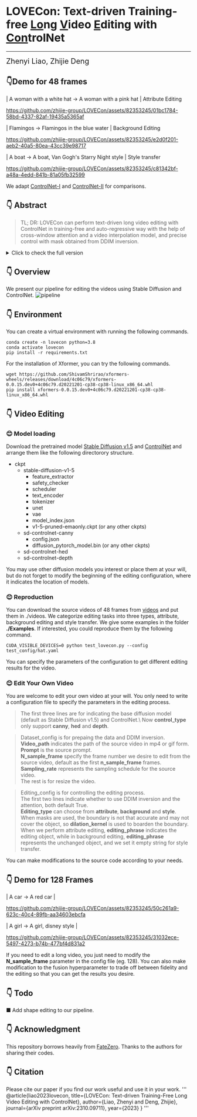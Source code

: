 # <span style="font-size: 30px;">**LOVECon: Text-driven Training-free <span style="text-decoration: underline;">Lo</span>ng <span style="text-decoration: underline;">V</span>ideo <span style="text-decoration: underline;">E</span>diting with <span style="text-decoration: underline;">Con</span>trolNet**

---
<span style="font-size: 20px;">Zhenyi Liao, Zhijie Deng</span>


## 👇Demo for **48** frames
| A woman with a white hat -> A woman with a pink hat | Attribute Editing

https://github.com/zhijie-group/LOVECon/assets/82353245/01bc1784-58bd-4337-82af-19435a5365af


| Flamingos -> Flamingos in the blue water | Background Editing

https://github.com/zhijie-group/LOVECon/assets/82353245/e2d0f201-aeb2-40a5-80ea-43cc39e98717

| A boat -> A boat, Van Gogh's Starry Night style | Style transfer

https://github.com/zhijie-group/LOVECon/assets/82353245/c81342bf-a48a-4edd-841b-81a05fb32599

We adapt [ControlNet-I](https://github.com/YBYBZhang/ControlVideo) and [ControlNet-II](https://github.com/thu-ml/controlvideo) for comparisons.
## 👇 Abstract

> TL; DR: LOVECon can perform text-driven long video editing with ControlNet in training-free and auto-regressive way with the help of cross-window attention and a video interpolation model, and precise control with mask obtained from DDIM inversion.

<details>
  <summary>Click to check the full version</summary>
  <p>Leveraging pre-trained conditional diffusion models for video editing without further tuning has gained increasing attention due to its promise in film production,
advertising, etc. Yet, seminal works in this line fall short in generation length,
temporal coherence, or fidelity to the source video. This paper aims to bridge the
gap, establishing a simple and effective baseline for training-free diffusion model-based long video editing. As suggested by prior arts, we build the pipeline upon
ControlNet, which excels at various image editing tasks based on text prompts. To
break down the length constraints caused by limited computational memory, we
split the long video into consecutive windows and develop a novel cross-window
attention mechanism to ensure the consistency of global style and maximize the
smoothness among windows. To achieve more accurate control, we extract the information from the source video via DDIM inversion and integrate the outcomes
into the latent states of the generations. We also incorporate a video frame interpolation model to mitigate the frame-level flickering issue. Extensive empirical
studies verify the superior efficacy of our method over competing baselines across
scenarios, including the replacement of the attributes of foreground objects, style
transfer, and background replacement. In particular, our method manages to edit
videos with up to 128 frames according to user requirements.。</p>
</details>

## 👇 Overview
We present our pipeline for editing the videos using Stable Diffusion and ControlNet.
![pipeline](https://github.com/zhijie-group/LOVECon/assets/82353245/91e0f81d-dde1-4667-844d-1a0520dee8f2)

## 👇 Environment

You can create a virtual environment with running the following commands.

```
conda create -n lovecon python=3.8
conda activate lovecon
pip install -r requirements.txt
```

For the installation of Xformer, you can try the following commands.
```
wget https://github.com/ShivamShrirao/xformers-wheels/releases/download/4c06c79/xformers-0.0.15.dev0+4c06c79.d20221201-cp38-cp38-linux_x86_64.whl
pip install xformers-0.0.15.dev0+4c06c79.d20221201-cp38-cp38-linux_x86_64.whl
```


## 👇 Video Editing
### 😊 Model loading 
Download the pretrained model [Stable Diffusion v1.5](https://huggingface.co/runwayml/stable-diffusion-v1-5/tree/main) and [ControlNet](https://huggingface.co/lllyasviel/sd-controlnet-canny/tree/main) and arrange them like the following directorory structure.
- ckpt
  - stable-diffusion-v1-5
    - feature_extractor
    - safety_checker
    - scheduler
    - text_encoder
    - tokenizer
    - unet
    - vae
    - model_index.json
    - v1-5-pruned-emaonly.ckpt (or any other ckpts)
  - sd-controlnet-canny
    - config.json
    - diffusion_pytorch_model.bin (or any other ckpts)
  - sd-controlnet-hed
  - sd-controlnet-depth

You may use other diffusion models you interest or place them at your will, but do not forget to modify the beginning of the editing configuration, where it indicates the location of models.

### 😊 Reproduction
You can download the source videos of 48 frames from [videos](https://github.com/zhijie-group/LOVECon/files/12852808/videos.zip) and put them in ./videos.
We categorize editing tasks into three types, attribute, background editing and style transfer. We give some examples in the folder **./Examples**. If interested, you could reproduce them by the following command.

```
CUDA_VISIBLE_DEVICES=0 python test_lovecon.py --config test_config/hat.yaml
```
You can specify the parameters of the configuration to get different editing results for the video.

### 😊 Edit Your Own Video 
You are welcome to edit your own video at your will. You only need to write a configuration file to specify the parameters in the editing process.

>The first three lines are for indicating the base diffusion model (default as Stable Diffusion v1.5) and ControlNet.\ 
Now **control_type** only support **canny**, **hed** and **depth**.

> Dataset_config is for prepaing the data and DDIM inversion. \
**Video_path** indicates the path of the source video in mp4 or gif form.\
**Prompt** is the source prompt.\
**N_sample_frame** specify the frame number we desire to edit from the source video, default as the first **n_sample_frame** frames. \
**Sampling_rate** represents the sampling schedule for the source video.\
The rest is for resize the video.

> Editing_config is for controlling the editing process.\
The first two lines indicate whether to use DDIM inversion and the attention, both default True.\
**Editing_type** can choose from **attribute**, **background** and **style**.
When masks are used, the boundary is not that accurate and may not cover the object, so **dilation_kernel** is used to boarden the boundary.
When we perform attribute editing, **editing_phrase** indicates the editing object, while in background editing, **editing_phrase** represents the unchanged object, and we set it empty string for style transfer.

You can make modifications to the source code according to your needs.


## 👇 Demo for **128** Frames
| A car -> A red car |

https://github.com/zhijie-group/LOVECon/assets/82353245/50c261a9-623c-40c4-89fb-aa34603ebcfa

| A girl -> A girl, disney style |

https://github.com/zhijie-group/LOVECon/assets/82353245/31032ece-5497-4273-b74b-477bf4d831a2

If you need to edit a long video, you just need to modify the **N_sample_frame** parameter in the config file (eg. 128). You can also make modification to the fusion hyperparameter to trade off between fidelity and the editing so that you can get the results you desire.
## 👇 Todo
■ Add shape editing to our pipeline.

## 👇 Acknowledgment
This repository borrows heavily from [FateZero](https://github.com/ChenyangQiQi/FateZero). Thanks to the authors for sharing their codes.

## 👇 Citation
Please cite our paper if you find our work useful and use it in your work.
'''
@article{liao2023lovecon,
  title={LOVECon: Text-driven Training-Free Long Video Editing with ControlNet},
  author={Liao, Zhenyi and Deng, Zhijie},
  journal={arXiv preprint arXiv:2310.09711},
  year={2023}
}
'''
